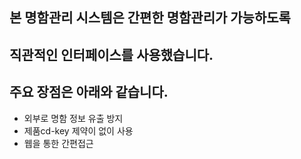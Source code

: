 ## 본 명함관리 시스템은 간편한 명함관리가 가능하도록
## 직관적인 인터페이스를 사용했습니다.
## 주요 장점은 아래와 같습니다.
- 외부로 명함 정보 유출 방지
- 제품cd-key 제약이 없이 사용
- 웹을 통한 간편접근
